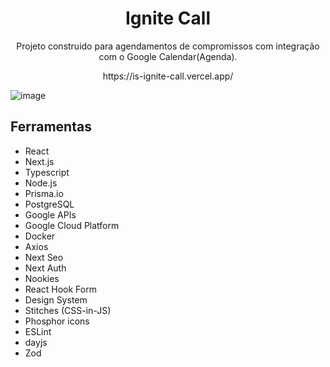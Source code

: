 <h1 align="center">Ignite Call</h1>

<p align="center">
  Projeto construido para agendamentos de compromissos com integração com o Google Calendar(Agenda).
</p>
<p align="center">
  <link>https://is-ignite-call.vercel.app/<link>
</p>

![image](https://github.com/italoxs/06-ixs-ignite-call/assets/17317437/f8ebb4aa-d16a-4b87-9562-ab80df6975ed)



## Ferramentas
- React
- Next.js
- Typescript
- Node.js
- Prisma.io
- PostgreSQL
- Google APIs
- Google Cloud Platform
- Docker
- Axios
- Next Seo
- Next Auth
- Nookies
- React Hook Form
- Design System
- Stitches (CSS-in-JS)
- Phosphor icons
- ESLint
- dayjs
- Zod
